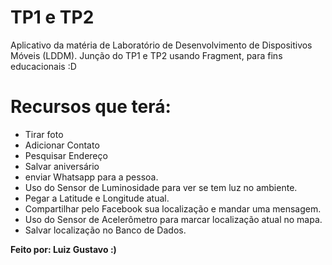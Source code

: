 # TP1 e TP2

Aplicativo da matéria de Laboratório de Desenvolvimento de Dispositivos Móveis (LDDM). Junção do TP1 e TP2 usando Fragment, para fins educacionais :D

# Recursos que terá:
- Tirar foto
- Adicionar Contato
- Pesquisar Endereço
- Salvar aniversário
- enviar Whatsapp para a pessoa.
- Uso do Sensor de Luminosidade para ver se tem luz no ambiente.
- Pegar a Latitude e Longitude atual.
- Compartilhar pelo Facebook sua localização e mandar uma mensagem.
- Uso do Sensor de Acelerômetro para marcar localização atual no mapa.
- Salvar localização no Banco de Dados.

**Feito por: Luiz Gustavo 
:)**
